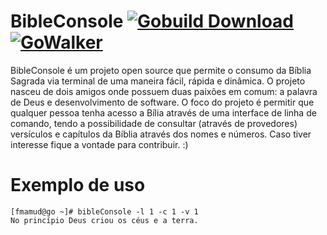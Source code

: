 # BibleConsole  [![Gobuild Download](http://gobuild.io/badge/github.com/weslleyandrade/bibleConsole/downloads.svg)](http://gobuild.io/github.com/weslleyandrade/bibleConsole) [![GoWalker](http://img.shields.io/badge/doc-gowalker-blue.svg?style=flat)](https://gowalker.org/github.com/weslleyandrade/bibleConsole)

BibleConsole é um projeto open source que permite o consumo da Bíblia Sagrada via terminal de uma maneira fácil, rápida e dinâmica. O projeto nasceu de dois amigos onde possuem duas paixões em comum: a palavra de Deus e desenvolvimento de software. O foco do projeto é permitir que qualquer pessoa tenha acesso a Bília através de uma interface de linha de comando, tendo a possibilidade de consultar (através de provedores) versículos e capítulos da Bíblia através dos nomes e números. Caso tiver interesse fique a vontade para contribuir. :)

# Exemplo de uso

    [fmamud@go ~]# bibleConsole -l 1 -c 1 -v 1
    No princípio Deus criou os céus e a terra.
